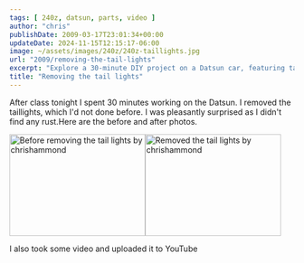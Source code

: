 ```yaml
---
tags: [ 240z, datsun, parts, video ]
author: "chris"
publishDate: 2009-03-17T23:01:34+00:00
updateDate: 2024-11-15T12:15:17-06:00
image: ~/assets/images/240z/240z-taillights.jpg
url: "2009/removing-the-tail-lights"
excerpt: "Explore a 30-minute DIY project on a Datsun car, featuring taillights removal process with before & after pictures and a video tutorial."
title: "Removing the tail lights"
---
```


After class tonight I spent 30 minutes working on the Datsun. I removed the taillights, which I'd not done before. I was pleasantly surprised as I didn't find any rust.Here are the before and after photos.

<a title="Before removing the tail lights by chrishammond" href="https://www.flickr.com/photos/chammond/3364566424/"><img class="pc_img" height="180" alt="Before removing the tail lights by chrishammond" width="240" src="https://farm4.static.flickr.com/3428/3364566424_4f0559a3e9_m.jpg" /></a><a title="Removed the tail lights by chrishammond" href="https://www.flickr.com/photos/chammond/3363746503/"><img class="pc_img" height="180" alt="Removed the tail lights by chrishammond" width="240" src="https://farm4.static.flickr.com/3471/3363746503_f45346021f_m.jpg" /></a>

I also took some video and uploaded it to YouTube
